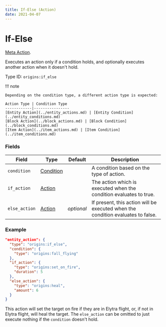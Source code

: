 ```yaml
---
title: If-Else (Action)
date: 2021-04-07
---
```

# If-Else

[Meta Action](../meta_actions.md).

Executes an action only if a condition holds, and optionally executes another action when it doesn't hold.

Type ID: `origins:if_else`

!!! note

    Depending on the condition type, a different action type is expected:
    
    Action Type | Condition Type
    ------------|----------------
    [Entity Action](../entity_actions.md) | [Entity Condition](../entity_conditions.md)
    [Block Action](../block_actions.md) | [Block Condition](../block_conditions.md)
    [Item Action](../item_actions.md) | [Item Condition](../item_conditions.md)

### Fields

Field  | Type | Default | Description
-------|------|---------|-------------
`condition` | [Condition](../conditions.md) | | A condition based on the type of action.
`if_action` | [Action](../actions.md) | | The action which is executed when the condition evaluates to true.
`else_action` | [Action](../actions.md) | _optional_ | If present, this action will be executed when the condition evaluates to false.

### Example

```json
"entity_action": {
  "type": "origins:if_else",
  "condition": {
    "type": "origins:fall_flying"
  },
  "if_action": {
    "type": "origins:set_on_fire",
    "duration": 5
  },
  "else_action": {
    "type": "origins:heal",
    "amount": 6
  }
}
```
This action will set the target on fire if they are in Elytra flight, or, if not in Elytra flight, will heal the target. The `else_action` can be omitted to just execute nothing if the `condition` doesn't hold.
